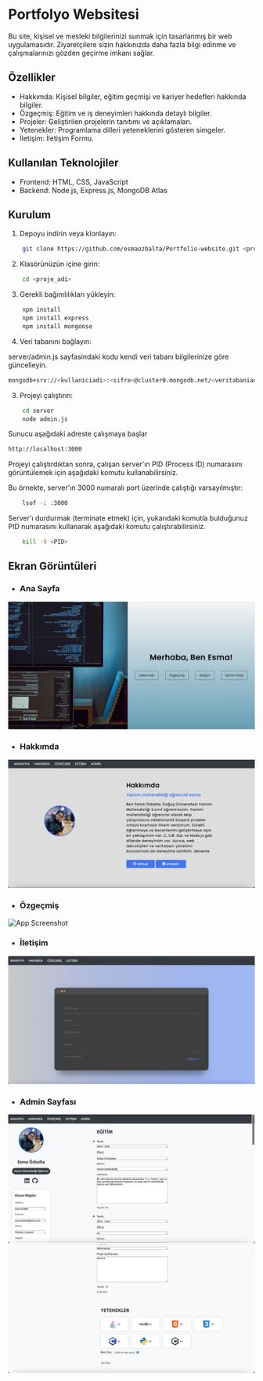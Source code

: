 # Portfolyo Websitesi

Bu site, kişisel ve mesleki bilgilerinizi sunmak için tasarlanmış bir web uygulamasıdır. Ziyaretçilere sizin hakkınızda daha fazla bilgi edinme ve çalışmalarınızı gözden geçirme imkanı sağlar.

## Özellikler

- Hakkımda: Kişisel bilgiler, eğitim geçmişi ve kariyer hedefleri hakkında bilgiler.
- Özgeçmiş: Eğitim ve iş deneyimleri hakkında detaylı bilgiler.
- Projeler: Geliştirilen projelerin tanıtımı ve açıklamaları.
- Yetenekler: Programlama dilleri yeteneklerini gösteren simgeler.
- İletişim: İletişim Formu.

## Kullanılan Teknolojiler
- Frontend: HTML, CSS, JavaScript
- Backend: Node.js, Express.js, MongoDB Atlas

## Kurulum

1. Depoyu indirin veya klonlayın:
```bash
    git clone https://github.com/esmaozbalta/Portfolio-website.git <proje_adi>
```
2. Klasörünüzün içine girin:
```bash
    cd <proje_adi>
```
3. Gerekli bağımlılıkları yükleyin:
```bash
    npm install
    npm install express
    npm install mongoose
```

4. Veri tabanını bağlayın:

server/admin.js sayfasindaki kodu kendi veri tabanı bilgilerinize göre güncelleyin.
```bash
mongodb+srv://<kullaniciadi>:<sifre>@cluster0.mongodb.net/<veritabaniadi>?retryWrites=true&w=majority
```

3. Projeyi çalıştırın:
```bash
    cd server
    node admin.js
```
Sunucu aşağıdaki adreste çalışmaya başlar
```bash
http://localhost:3000
```
Projeyi çalıştırdıktan sonra, çalışan server'ın PID (Process ID) numarasını görüntülemek için aşağıdaki komutu kullanabilirsiniz. 

Bu örnekte, server'ın 3000 numaralı port üzerinde çalıştığı varsayılmıştır:
```bash
    lsof -i :3000
```
Server'ı durdurmak (terminate etmek) için, yukarıdaki komutla bulduğunuz PID numarasını kullanarak aşağıdaki komutu çalıştırabilirsiniz. 
```bash
    kill -9 <PID>
```
## Ekran Görüntüleri
- ### Ana Sayfa
![App Screenshot](screenshots/index.png)
- ### Hakkımda
![App Screenshot](screenshots/hakkimda.png)
- ### Özgeçmiş
![App Screenshot](screenshots/.png)
- ### İletişim
![App Screenshot](screenshots/iletisim.png)
- ### Admin Sayfası
![App Screenshot](screenshots/admin1.png)
![App Screenshot](screenshots/admin2.png)
